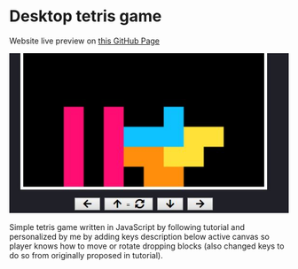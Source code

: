 # Desktop tetris game

Website live preview on [this GitHub Page](https://mar1ape.github.io/Tetris/)

![Page preview](./page-view.JPG)


Simple tetris game written in JavaScript by following tutorial and personalized by me by adding keys description below active canvas so player knows how to move or rotate dropping blocks (also changed keys to do so from originally proposed in tutorial).





